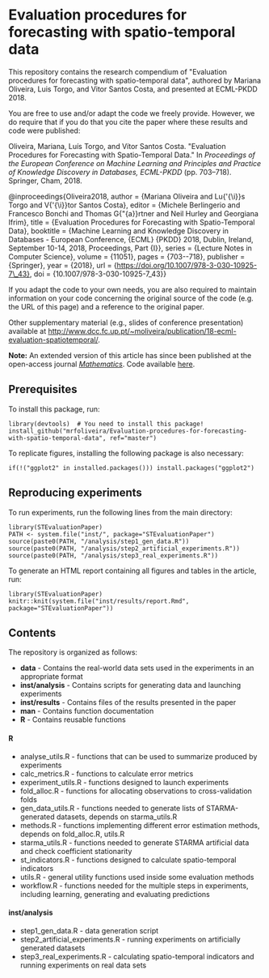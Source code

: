 # Evaluation procedures for forecasting with spatio-temporal data

This repository contains the research compendium of "Evaluation procedures for forecasting with spatio-temporal data", authored by Mariana Oliveira, Luis Torgo, and Vitor Santos Costa, and presented at ECML-PKDD 2018.

You are free to use and/or adapt the code we freely provide. However, we do require that if you do that you cite the paper where these results and code were published:

Oliveira, Mariana, Luís Torgo, and Vítor Santos Costa. "Evaluation Procedures for Forecasting with Spatio-Temporal Data." In *Proceedings of the European Conference on Machine Learning and Principles and Practice of Knowledge Discovery in Databases, ECML-PKDD* (pp. 703–718). Springer, Cham, 2018.

@inproceedings{Oliveira2018, author = {Mariana Oliveira and Lu{\'{\i}}s Torgo and V{\'{\i}}tor Santos Costa}, editor = {Michele Berlingerio and Francesco Bonchi and Thomas G{\"{a}}rtner and Neil Hurley and Georgiana Ifrim}, title = {Evaluation Procedures for Forecasting with Spatio-Temporal Data}, booktitle = {Machine Learning and Knowledge Discovery in Databases - European Conference, {ECML} {PKDD} 2018, Dublin, Ireland, September 10-14, 2018, Proceedings, Part {I}}, series = {Lecture Notes in Computer Science}, volume = {11051}, pages = {703--718}, publisher = {Springer}, year = {2018}, url = {https://doi.org/10.1007/978-3-030-10925-7\_43}, doi = {10.1007/978-3-030-10925-7\_43}}

If you adapt the code to your own needs, you are also required to maintain information on your code concerning the original source of the code (e.g. the URL of this page) and a reference to the original paper.

Other supplementary material (e.g., slides of conference presentation) available at http://www.dcc.fc.up.pt/~moliveira/publication/18-ecml-evaluation-spatiotemporal/.

**Note:** An extended version of this article has since been published at the open-access journal [_Mathematics_](https://www.mdpi.com/2227-7390/9/6/691). Code available [here](https://github.com/mrfoliveira/STEvaluation-MDPI2021). 

## Prerequisites

To install this package, run:

```
library(devtools)  # You need to install this package!
install_github("mrfoliveira/Evaluation-procedures-for-forecasting-with-spatio-temporal-data", ref="master")
```

To replicate figures, installing the following package is also necessary:

```
if(!("ggplot2" in installed.packages())) install.packages("ggplot2")
```

## Reproducing experiments

To run experiments, run the following lines from the main directory:

```
library(STEvaluationPaper)
PATH <- system.file("inst/", package="STEvaluationPaper")
source(paste0(PATH, "/analysis/step1_gen_data.R"))
source(paste0(PATH, "/analysis/step2_artificial_experiments.R"))
source(paste0(PATH, "/analysis/step3_real_experiments.R"))
```

To generate an HTML report containing all figures and tables in the article, run:

```
library(STEvaluationPaper)
knitr::knit(system.file("inst/results/report.Rmd", package="STEvaluationPaper"))
```

## Contents

The repository is organized as follows:
* **data** - Contains the real-world data sets used in the experiments in an appropriate format
* **inst/analysis** - Contains scripts for generating data and launching experiments
* **inst/results** - Contains files of the results presented in the paper
* **man** - Contains function documentation
* **R** - Contains reusable functions

#### R

* analyse\_utils.R - functions that can be used to summarize produced by experiments
* calc_metrics.R - functions to calculate error metrics
* experiment_utils.R - functions designed to launch experiments
* fold_alloc.R - functions for allocating observations to cross-validation folds
* gen\_data\_utils.R - functions needed to generate lists of STARMA-generated datasets, depends on starma_utils.R
* methods.R - functions implementing different error estimation methods, depends on fold_alloc.R, utils.R
* starma_utils.R - functions needed to generate STARMA artificial data and check coefficient stationarity
* st_indicators.R - functions designed to calculate spatio-temporal indicators
* utils.R - general utility functions used inside some evaluation methods
* workflow.R - functions needed for the multiple steps in experiments, including learning, generating and evaluating predictions


#### inst/analysis

* step1_gen_data.R - data generation script
* step2_artificial_experiments.R - running experiments on artificially generated datasets
* step3_real_experiments.R - calculating spatio-temporal indicators and running experiments on real data sets
